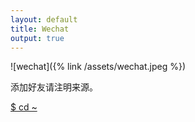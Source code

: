 ```yaml
---
layout: default
title: Wechat
output: true
---
```


![wechat]({% link /assets/wechat.jpeg %})
<summary><p class="as-text">添加好友请注明来源。</p></summary>

<a href="/"> $ cd ~</a>
